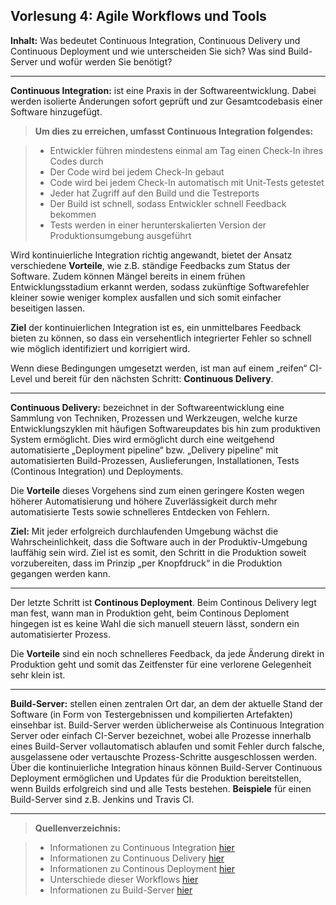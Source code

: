 Vorlesung 4: Agile Workflows und Tools
-------------


**Inhalt:** Was bedeutet Continuous Integration, Continuous Delivery und Continuous Deployment und wie unterscheiden Sie sich? Was sind Build-Server und wofür werden Sie benötigt?

----------

**Continuous Integration:** 
ist eine Praxis in der Softwareentwicklung. Dabei werden isolierte Änderungen sofort geprüft und zur Gesamtcodebasis einer Software hinzugefügt.

> **Um dies zu erreichen, umfasst Continuous Integration folgendes:**

> - Entwickler führen mindestens einmal am Tag einen Check-In ihres Codes durch
> - Der Code wird bei jedem Check-In gebaut
> - Code wird bei jedem Check-In automatisch mit Unit-Tests getestet
> - Jeder hat Zugriff auf den Build und die Testreports
> - Der Build ist schnell, sodass Entwickler schnell Feedback bekommen
> - Tests werden in einer herunterskalierten Version der Produktionsumgebung ausgeführt

Wird kontinuierliche Integration richtig angewandt, bietet der Ansatz verschiedene **Vorteile**, wie z.B. ständige Feedbacks zum Status der Software. Zudem können Mängel bereits in einem frühen Entwicklungsstadium erkannt werden, sodass zukünftige Softwarefehler kleiner sowie weniger komplex ausfallen und sich somit einfacher beseitigen lassen. 

**Ziel** der kontinuierlichen Integration ist es, ein unmittelbares Feedback bieten zu können, so dass ein versehentlich integrierter Fehler so schnell wie möglich identifiziert und korrigiert wird. 

Wenn diese Bedingungen umgesetzt werden, ist man auf einem „reifen“ CI-Level und bereit für den nächsten Schritt: **Continuous Delivery**.

----------

**Continuous Delivery:** 
bezeichnet in der Softwareentwicklung eine Sammlung von Techniken, Prozessen und Werkzeugen, welche kurze Entwicklungszyklen mit häufigen Softwareupdates bis hin zum produktiven System ermöglicht. Dies wird ermöglicht durch eine weitgehend automatisierte „Deployment pipeline“ bzw. „Delivery pipeline“ mit automatisierten Build-Prozessen, Auslieferungen, Installationen, Tests (Continous Integration) und Deployments. 

Die **Vorteile** dieses Vorgehens sind zum einen geringere Kosten wegen höherer Automatisierung und höhere Zuverlässigkeit durch mehr automatisierte Tests sowie schnelleres Entdecken von Fehlern.

**Ziel:** Mit jeder erfolgreich durchlaufenden Umgebung wächst die Wahrscheinlichkeit, dass die Software auch in der Produktiv-Umgebung lauffähig sein wird. Ziel ist es somit, den Schritt in die Produktion soweit vorzubereiten, dass im Prinzip „per Knopfdruck“ in die Produktion gegangen werden kann.

----------

Der letzte Schritt ist **Continous Deployment**. Beim Continous Delivery legt man fest, wann man in Produktion geht, beim Continous Deploment hingegen ist es keine Wahl die sich manuell steuern lässt, sondern ein automatisierter Prozess.

Die **Vorteile** sind ein noch schnelleres Feedback, da jede Änderung direkt in Produktion geht und somit das Zeitfenster für eine verlorene Gelegenheit sehr klein ist. 

----------

**Build-Server:**
stellen einen zentralen Ort dar, an dem der aktuelle Stand der Software (in Form von Testergebnissen und kompilierten Artefakten) einsehbar ist. Build-Server werden üblicherweise als Continuous Integration Server oder einfach CI-Server bezeichnet, wobei alle Prozesse innerhalb eines Build-Server vollautomatisch ablaufen und somit Fehler durch falsche, ausgelassene oder vertauschte Prozess-Schritte ausgeschlossen werden. Über die kontinuierliche Integration hinaus können Build-Server Continuous Deployment ermöglichen und Updates für die Produktion bereitstellen, wenn Builds erfolgreich sind und alle Tests bestehen. 
**Beispiele** für einen Build-Server sind z.B. Jenkins und Travis CI.

----------

>**Quellenverzeichnis:**

> - Informationen zu Continuous Integration [hier][1]
> - Informationen zu Continuous Delivery [hier][2]
> - Informationen zu Continous Deployment [hier][3]
> - Unterschiede dieser Workflows [hier][4]
> - Informationen zu Build-Server [hier][5]


  [1]: http://www.searchenterprisesoftware.de/definition/Kontinuierliche-Integration-Continuous-Integration
  [2]: http://www.torsten-horn.de/techdocs/ContinuousDelivery.html
  [3]: https://de.wikipedia.org/wiki/Continuous_Delivery
  [4]: https://www.scrum.de/unterschiede-zwischen-continuous-integration-continuous-delivery-und-continuous-deployment/
  [5]: http://deviq.com/build-server/
